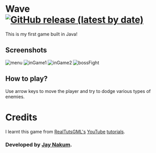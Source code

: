 # Wave [![GitHub release (latest by date)](https://img.shields.io/github/v/release/JayNakum/Wave?label=Download&style=for-the-badge)](https://github.com/JayNakum/Wave/releases)

This is my first game built in Java!

## Screenshots

![menu](https://user-images.githubusercontent.com/45930809/147646026-b0a5921d-f04c-4904-8475-2d14ecd0d4eb.png)
![inGame1](https://user-images.githubusercontent.com/45930809/147646063-7ba21f17-68b0-43e2-aaab-3274c9e6ab78.png)
![inGame2](https://user-images.githubusercontent.com/45930809/147646086-6a1c0ac4-87e0-49c4-a69d-27d0755dd64e.png)
![bossFight](https://user-images.githubusercontent.com/45930809/147646113-26d4c67c-101d-4a62-b78c-9d6a15d7c092.png)

## How to play?

Use arrow keys to move the player and try to dodge various types of enemies.

# Credits
I learnt this game from [RealTutsGML's](https://www.codingmadesimple.com/) [YouTube](https://www.youtube.com/c/RealTutsGML) [tutorials](https://youtube.com/playlist?list=PLWms45O3n--6TvZmtFHaCWRZwEqnz2MHa).

### Developed by [Jay Nakum](https://jaynakum.github.io).
